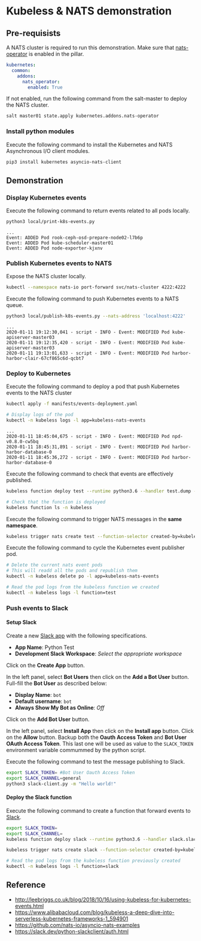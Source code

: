 # Kubeless & NATS demonstration

## Pre-requisists

A NATS cluster is required to run this demonstration.
Make sure that [nats-operator](https://github.com/nats-io/nats-operator) is enabled in the pillar.

```yaml
kubernetes:
  common:
    addons:
      nats_operator:
        enabled: True
```

If not enabled, run the following command from the salt-master to deploy the NATS cluster.

```bash
salt master01 state.apply kubernetes.addons.nats-operator
```

### Install python modules

Execute the following command to install the Kubernetes and NATS Asynchronous I/O client modules.

```bash
pip3 install kubernetes asyncio-nats-client
```

## Demonstration

### Display Kubernetes events

Execute the following command to return events related to all pods locally.

```bash
python3 local/print-k8s-events.py
```

```text
...
Event: ADDED Pod rook-ceph-osd-prepare-node02-l7b6p
Event: ADDED Pod kube-scheduler-master01
Event: ADDED Pod node-exporter-kjxnv
```

### Publish Kubernetes events to NATS

Expose the NATS cluster locally.

```bash
kubectl --namespace nats-io port-forward svc/nats-cluster 4222:4222
```

Execute the following command to push Kubernetes events to a NATS queue.

```bash
python3 local/publish-k8s-events.py --nats-address 'localhost:4222'
```

```text
...
2020-01-11 19:12:30,041 - script - INFO - Event: MODIFIED Pod kube-apiserver-master03
2020-01-11 19:12:35,420 - script - INFO - Event: MODIFIED Pod kube-apiserver-master03
2020-01-11 19:13:01,633 - script - INFO - Event: MODIFIED Pod harbor-harbor-clair-67cf865c6d-qcbt7
```

### Deploy to Kubernetes

Execute the following command to deploy a pod that push Kubernetes events to the NATS cluster

```bash
kubectl apply -f manifests/events-deployment.yaml

# Display logs of the pod
kubectl -n kubeless logs -l app=kubeless-nats-events
```

```text
...
2020-01-11 18:45:04,675 - script - INFO - Event: MODIFIED Pod npd-v0.8.0-cw5bq
2020-01-11 18:45:31,891 - script - INFO - Event: MODIFIED Pod harbor-harbor-database-0
2020-01-11 18:45:36,272 - script - INFO - Event: MODIFIED Pod harbor-harbor-database-0
```

Execute the following command to check that events are effectively published.

```bash
kubeless function deploy test --runtime python3.6 --handler test.dump --from-file functions/test.py --namespace kubeless

# Check that the function is deployed
kubeless function ls -n kubeless
```

Execute the following command to trigger NATS messages in the **same namespace**.

```bash
kubeless trigger nats create test --function-selector created-by=kubeless,function=test --trigger-topic k8s_events --namespace kubeless
```

Execute the following command to cycle the Kubernetes event publisher pod.

```bash
# Delete the current nats event pods
# This will readd all the pods and republish them
kubectl -n kubeless delete po -l app=kubeless-nats-events

# Read the pod logs from the kubeless function we created
kubectl -n kubeless logs -l function=test
```

### Push events to Slack

#### Setup Slack

Create a new [Slack app](https://api.slack.com/apps/new) with the following specifications.

* **App Name**: Python Test
* **Development Slack Workspace**: _Select the appropriate workspace_

Click on the **Create App** button.

In the left panel, select **Bot Users** then click on the **Add a Bot User** button.
Full-fill the **Bot User** as described below:

* **Display Name**: `bot`
* **Default username**: `bot`
* **Always Show My Bot as Online**: _Off_

Click on the **Add Bot User** button.

In the left panel, select **Install App** then click on the **Install app** button.
Click on the **Allow** button.
Backup both the **Oauth Access Token** and **Bot User OAuth Access Token**. This last one will be used as value to the `SLACK_TOKEN` environment variable commummed by the python script.

Execute the following command to test the message publishing to Slack.

```bash
export SLACK_TOKEN= #Bot User Oauth Access Token
export SLACK_CHANNEL=general
python3 slack-client.py -m "Hello world!"
```

#### Deploy the Slack function

Execute the following command to create a function that forward events to [Slack](https://slack.com).

```bash
export SLACK_TOKEN=
export SLACK_CHANNEL=
kubeless function deploy slack --runtime python3.6 --handler slack.slack_message --from-file functions/slack.py --namespace kubeless --env SLACK_TOKEN=$SLACK_TOKEN --env SLACK_CHANNEL=$SLACK_CHANNEL --dependencies functions/requirements.txt

kubeless trigger nats create slack --function-selector created-by=kubeless,function=slack --trigger-topic k8s_events --namespace kubeless

# Read the pod logs from the kubeless function previously created
kubectl -n kubeless logs -l function=slack
```

## Reference

* <http://leebriggs.co.uk/blog/2018/10/16/using-kubeless-for-kubernetes-events.html>
* <https://www.alibabacloud.com/blog/kubeless-a-deep-dive-into-serverless-kubernetes-frameworks-1_594901>
* <https://github.com/nats-io/asyncio-nats-examples>
* <https://slack.dev/python-slackclient/auth.html>
